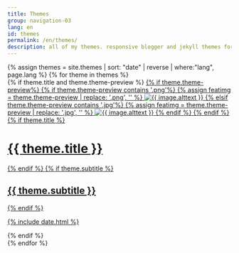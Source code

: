```yaml
---
title: Themes
group: navigation-03
lang: en
id: themes
permalink: /en/themes/
description: all of my themes. responsive blogger and jekyll themes for free
---
```

<div class="portfolio-wrapper" id="container">
    {% assign themes = site.themes | sort: "date" | reverse | where:"lang", page.lang %}
    {% for theme in themes %}
        <div class="theme-wrapper mix {{ theme.category }}">
            {% if theme.title and theme.theme-preview %}
                <a href="{{ theme.url | remove: '/index.html' }}">
                    {% if theme.theme-preview%}
                        {% if theme.theme-preview contains '.png'%}
                            {% assign featimg = theme.theme-preview | replace: '.png', '' %}
                            <img src="{{ site.img_dir }}/{{ featimg | append: '-450x450.png' }}" alt="{{ image.alttext }}">
                        {% elsif theme.theme-preview contains '.jpg'%}
                            {% assign featimg = theme.theme-preview | replace: '.jpg', '' %}
                            <img src="{{ site.img_dir }}/{{ featimg | append: '-450x450.jpg' }}" alt="{{ image.alttext }}">
                        {% endif %}
                    {% endif %}
                    {% if theme.title %}
                        <h1>{{ theme.title }}</h1>
                    {% endif %}
                    {% if theme.subtitle %}
                        <h2 class="subtitle">{{ theme.subtitle }}</h2>
                    {% endif %}
                        <p>{% include date.html %}</p>
                </a>
            {% endif %}
        </div>
    {% endfor %}
</div>
